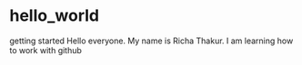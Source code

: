 # hello_world
getting started
Hello everyone. My name is Richa Thakur.
I am learning how to work with github

